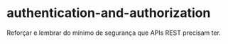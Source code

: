 # authentication-and-authorization
Reforçar e lembrar do mínimo de segurança que APIs REST precisam ter.
